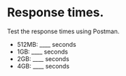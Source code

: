 # Response times.

Test the response times using Postman.

- 512MB: ____ seconds
- 1GB: ____ seconds
- 2GB: ____ seconds
- 4GB: ____ seconds